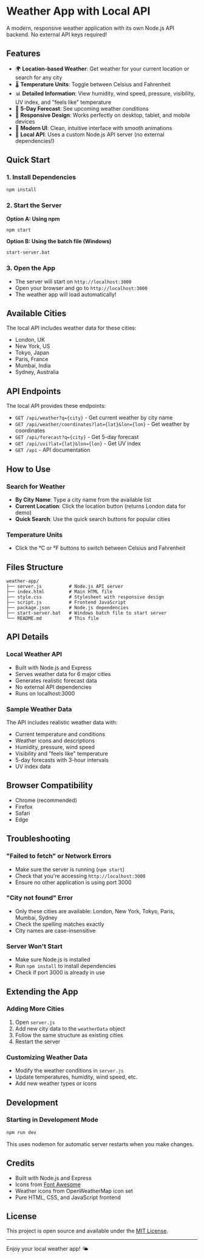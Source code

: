 # Weather App with Local API

A modern, responsive weather application with its own Node.js API backend. No external API keys required!

## Features

- 🌍 **Location-based Weather**: Get weather for your current location or search for any city
- 🌡️ **Temperature Units**: Toggle between Celsius and Fahrenheit
- 📊 **Detailed Information**: View humidity, wind speed, pressure, visibility, UV index, and "feels like" temperature
- 📅 **5-Day Forecast**: See upcoming weather conditions
- 📱 **Responsive Design**: Works perfectly on desktop, tablet, and mobile devices
- 🎨 **Modern UI**: Clean, intuitive interface with smooth animations
- 🚀 **Local API**: Uses a custom Node.js API server (no external dependencies!)

## Quick Start

### 1. Install Dependencies
```bash
npm install
```

### 2. Start the Server
**Option A: Using npm**
```bash
npm start
```

**Option B: Using the batch file (Windows)**
```bash
start-server.bat
```

### 3. Open the App
- The server will start on `http://localhost:3000`
- Open your browser and go to `http://localhost:3000`
- The weather app will load automatically!

## Available Cities

The local API includes weather data for these cities:
- London, UK
- New York, US
- Tokyo, Japan
- Paris, France
- Mumbai, India
- Sydney, Australia

## API Endpoints

The local API provides these endpoints:

- `GET /api/weather?q={city}` - Get current weather by city name
- `GET /api/weather/coordinates?lat={lat}&lon={lon}` - Get weather by coordinates
- `GET /api/forecast?q={city}` - Get 5-day forecast
- `GET /api/uvi?lat={lat}&lon={lon}` - Get UV index
- `GET /api` - API documentation

## How to Use

### Search for Weather
- **By City Name**: Type a city name from the available list
- **Current Location**: Click the location button (returns London data for demo)
- **Quick Search**: Use the quick search buttons for popular cities

### Temperature Units
- Click the °C or °F buttons to switch between Celsius and Fahrenheit

## Files Structure

```
weather-app/
├── server.js          # Node.js API server
├── index.html         # Main HTML file
├── style.css          # Stylesheet with responsive design
├── script.js          # Frontend JavaScript
├── package.json       # Node.js dependencies
├── start-server.bat   # Windows batch file to start server
└── README.md          # This file
```

## API Details

### Local Weather API
- Built with Node.js and Express
- Serves weather data for 6 major cities
- Generates realistic forecast data
- No external API dependencies
- Runs on localhost:3000

### Sample Weather Data
The API includes realistic weather data with:
- Current temperature and conditions
- Weather icons and descriptions
- Humidity, pressure, wind speed
- Visibility and "feels like" temperature
- 5-day forecasts with 3-hour intervals
- UV index data

## Browser Compatibility

- Chrome (recommended)
- Firefox
- Safari
- Edge

## Troubleshooting

### "Failed to fetch" or Network Errors
- Make sure the server is running (`npm start`)
- Check that you're accessing `http://localhost:3000`
- Ensure no other application is using port 3000

### "City not found" Error
- Only these cities are available: London, New York, Tokyo, Paris, Mumbai, Sydney
- Check the spelling matches exactly
- City names are case-insensitive

### Server Won't Start
- Make sure Node.js is installed
- Run `npm install` to install dependencies
- Check if port 3000 is already in use

## Extending the App

### Adding More Cities
1. Open `server.js`
2. Add new city data to the `weatherData` object
3. Follow the same structure as existing cities
4. Restart the server

### Customizing Weather Data
- Modify the weather conditions in `server.js`
- Update temperatures, humidity, wind speed, etc.
- Add new weather types or icons

## Development

### Starting in Development Mode
```bash
npm run dev
```
This uses nodemon for automatic server restarts when you make changes.

## Credits

- Built with Node.js and Express
- Icons from [Font Awesome](https://fontawesome.com/)
- Weather icons from OpenWeatherMap icon set
- Pure HTML, CSS, and JavaScript frontend

## License

This project is open source and available under the [MIT License](https://mit-license.org/).

---

Enjoy your local weather app! 🌤️
